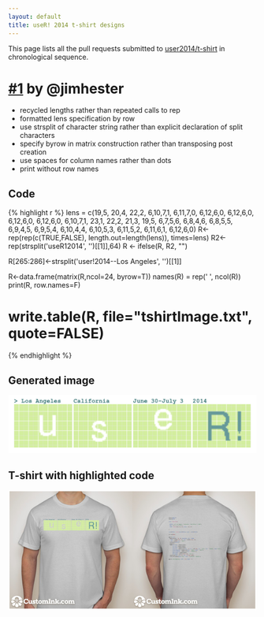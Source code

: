 ```yaml
---
layout: default
title: useR! 2014 t-shirt designs
---
```


This page lists all the pull requests submitted to [user2014/t-shirt](https://github.com/user2014/t-shirt) in chronological sequence.

# [#1](https://github.com/user2014/t-shirt/pull/1) by @jimhester

- recycled lengths rather than repeated calls to rep
- formatted lens specification by row
- use strsplit of character string rather than explicit declaration of split characters
- specify byrow in matrix construction rather than transposing post creation
- use spaces for column names rather than dots
- print without row names

## Code

{% highlight r %}
lens = c(19,5,
        20,4,
        22,2,
        6,10,7,1,
        6,11,7,0,
        6,12,6,0,
        6,12,6,0,
        6,12,6,0,
        6,12,6,0,
        6,10,7,1,
        23,1,
        22,2,
        21,3,
        19,5,
        6,7,5,6,
        6,8,4,6,
        6,8,5,5,
        6,9,4,5,
        6,9,5,4,
        6,10,4,4,
        6,10,5,3,
        6,11,5,2,
        6,11,6,1,
        6,12,6,0)
R<-rep(rep(c(TRUE,FALSE), length.out=length(lens)), times=lens)
R2<-rep(strsplit('useR12014', '')[[1]],64)
R <- ifelse(R, R2, "")

R[265:286]<-strsplit('user!2014--Los Angeles', '')[[1]]

R<-data.frame(matrix(R,ncol=24, byrow=T))
names(R) = rep(' ', ncol(R))
print(R, row.names=F)
# write.table(R, file="tshirtImage.txt", quote=FALSE)
{% endhighlight %}

## Generated image

![](/hanel/front.png)

## T-shirt with highlighted code

![](/hanel/t-shirt.png)

#